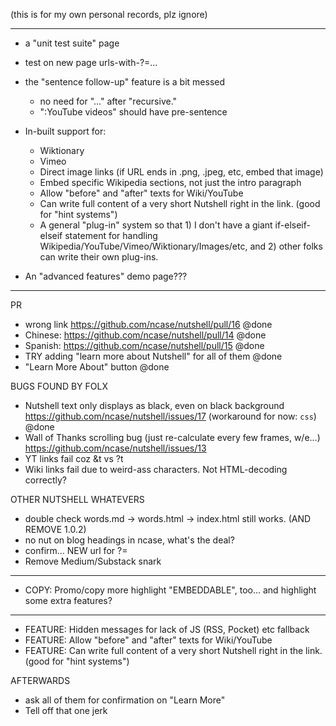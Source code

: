 (this is for my own personal records, plz ignore)

----------------------

* a "unit test suite" page
* test on new page urls-with-?=...
* the "sentence follow-up" feature is a bit messed
	* no need for "..." after "recursive."
   * ":YouTube videos" should have pre-sentence

* In-built support for:
	* Wiktionary
	* Vimeo
	* Direct image links (if URL ends in .png, .jpeg, etc, embed that image)
	* Embed specific Wikipedia sections, not just the intro paragraph
	* Allow "before" and "after" texts for Wiki/YouTube
	* Can write full content of a very short Nutshell right in the link. (good for "hint systems")
	* A general "plug-in" system so that 1) I don't have a giant if-elseif-elseif statement for handling Wikipedia/YouTube/Vimeo/Wiktionary/Images/etc, and 2) other folks can write their own plug-ins.

* An "advanced features" demo page???

--------------------

PR
* wrong link https://github.com/ncase/nutshell/pull/16 @done
* Chinese: https://github.com/ncase/nutshell/pull/14 @done
* Spanish: https://github.com/ncase/nutshell/pull/15 @done
* TRY adding "learn more about Nutshell" for all of them @done
* "Learn More About" button @done

BUGS FOUND BY FOLX
* Nutshell text only displays as black, even on black background
https://github.com/ncase/nutshell/issues/17
(workaround for now: `css`) @done
* Wall of Thanks scrolling bug (just re-calculate every few frames, w/e...)
https://github.com/ncase/nutshell/issues/13
* YT links fail coz &t vs ?t
* Wiki links fail due to weird-ass characters. Not HTML-decoding correctly?

OTHER NUTSHELL WHATEVERS
* double check words.md -> words.html -> index.html still works. (AND REMOVE 1.0.2)
* no nut on blog headings in ncase, what's the deal?
* confirm... NEW url for ?=
* Remove Medium/Substack snark
---
* COPY: Promo/copy more highlight "EMBEDDABLE", too... and highlight some extra features?
---
* FEATURE: Hidden messages for lack of JS (RSS, Pocket) etc fallback
* FEATURE: Allow "before" and "after" texts for Wiki/YouTube
* FEATURE: Can write full content of a very short Nutshell right in the link. (good for "hint systems")

AFTERWARDS
* ask all of them for confirmation on "Learn More"
* Tell off that one jerk
